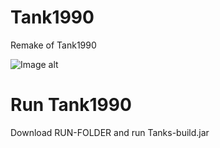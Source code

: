 # Tank1990
Remake of Tank1990

![Image alt](https://github.com/paw1a/Tank1990/raw/master/res/Images/screenshot2.png)

# Run Tank1990
Download RUN-FOLDER and run Tanks-build.jar
